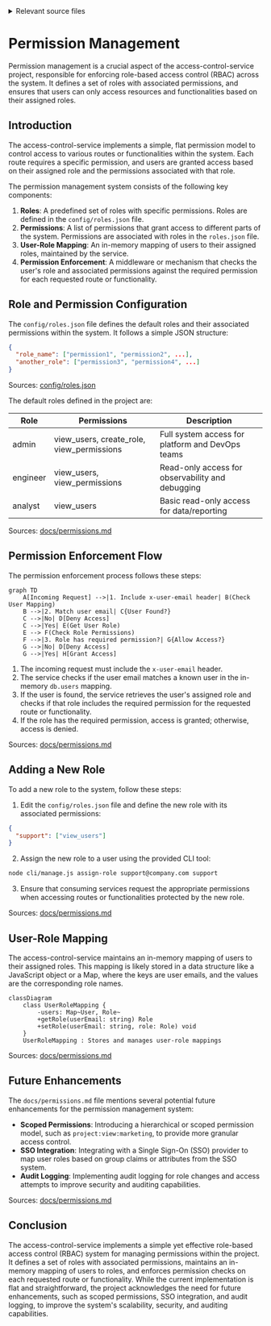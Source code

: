 <details>
<summary>Relevant source files</summary>

The following files were used as context for generating this wiki page:

- [config/roles.json](https://github.com/aanickode/access-control-service/blob/main/config/roles.json)
- [docs/permissions.md](https://github.com/aanickode/access-control-service/blob/main/docs/permissions.md)

</details>

# Permission Management

Permission management is a crucial aspect of the access-control-service project, responsible for enforcing role-based access control (RBAC) across the system. It defines a set of roles with associated permissions, and ensures that users can only access resources and functionalities based on their assigned roles.

## Introduction

The access-control-service implements a simple, flat permission model to control access to various routes or functionalities within the system. Each route requires a specific permission, and users are granted access based on their assigned role and the permissions associated with that role.

The permission management system consists of the following key components:

1. **Roles**: A predefined set of roles with specific permissions. Roles are defined in the `config/roles.json` file.
2. **Permissions**: A list of permissions that grant access to different parts of the system. Permissions are associated with roles in the `roles.json` file.
3. **User-Role Mapping**: An in-memory mapping of users to their assigned roles, maintained by the service.
4. **Permission Enforcement**: A middleware or mechanism that checks the user's role and associated permissions against the required permission for each requested route or functionality.

## Role and Permission Configuration

The `config/roles.json` file defines the default roles and their associated permissions within the system. It follows a simple JSON structure:

```json
{
  "role_name": ["permission1", "permission2", ...],
  "another_role": ["permission3", "permission4", ...]
}
```

Sources: [config/roles.json](https://github.com/aanickode/access-control-service/blob/main/config/roles.json)

The default roles defined in the project are:

| Role     | Permissions                                  | Description                                      |
|----------|-----------------------------------------------|--------------------------------------------------|
| admin    | view_users, create_role, view_permissions    | Full system access for platform and DevOps teams |
| engineer | view_users, view_permissions                 | Read-only access for observability and debugging |
| analyst  | view_users                                   | Basic read-only access for data/reporting        |

Sources: [docs/permissions.md](https://github.com/aanickode/access-control-service/blob/main/docs/permissions.md)

## Permission Enforcement Flow

The permission enforcement process follows these steps:

```mermaid
graph TD
    A[Incoming Request] -->|1. Include x-user-email header| B(Check User Mapping)
    B -->|2. Match user email| C{User Found?}
    C -->|No| D[Deny Access]
    C -->|Yes| E(Get User Role)
    E --> F(Check Role Permissions)
    F -->|3. Role has required permission?| G{Allow Access?}
    G -->|No| D[Deny Access]
    G -->|Yes| H[Grant Access]
```

1. The incoming request must include the `x-user-email` header.
2. The service checks if the user email matches a known user in the in-memory `db.users` mapping.
3. If the user is found, the service retrieves the user's assigned role and checks if that role includes the required permission for the requested route or functionality.
4. If the role has the required permission, access is granted; otherwise, access is denied.

Sources: [docs/permissions.md](https://github.com/aanickode/access-control-service/blob/main/docs/permissions.md)

## Adding a New Role

To add a new role to the system, follow these steps:

1. Edit the `config/roles.json` file and define the new role with its associated permissions:

```json
{
  "support": ["view_users"]
}
```

2. Assign the new role to a user using the provided CLI tool:

```bash
node cli/manage.js assign-role support@company.com support
```

3. Ensure that consuming services request the appropriate permissions when accessing routes or functionalities protected by the new role.

Sources: [docs/permissions.md](https://github.com/aanickode/access-control-service/blob/main/docs/permissions.md)

## User-Role Mapping

The access-control-service maintains an in-memory mapping of users to their assigned roles. This mapping is likely stored in a data structure like a JavaScript object or a Map, where the keys are user emails, and the values are the corresponding role names.

```mermaid
classDiagram
    class UserRoleMapping {
        -users: Map~User, Role~
        +getRole(userEmail: string) Role
        +setRole(userEmail: string, role: Role) void
    }
    UserRoleMapping : Stores and manages user-role mappings
```

Sources: [docs/permissions.md](https://github.com/aanickode/access-control-service/blob/main/docs/permissions.md)

## Future Enhancements

The `docs/permissions.md` file mentions several potential future enhancements for the permission management system:

- **Scoped Permissions**: Introducing a hierarchical or scoped permission model, such as `project:view:marketing`, to provide more granular access control.
- **SSO Integration**: Integrating with a Single Sign-On (SSO) provider to map user roles based on group claims or attributes from the SSO system.
- **Audit Logging**: Implementing audit logging for role changes and access attempts to improve security and auditing capabilities.

Sources: [docs/permissions.md](https://github.com/aanickode/access-control-service/blob/main/docs/permissions.md)

## Conclusion

The access-control-service implements a simple yet effective role-based access control (RBAC) system for managing permissions within the project. It defines a set of roles with associated permissions, maintains an in-memory mapping of users to roles, and enforces permission checks on each requested route or functionality. While the current implementation is flat and straightforward, the project acknowledges the need for future enhancements, such as scoped permissions, SSO integration, and audit logging, to improve the system's scalability, security, and auditing capabilities.